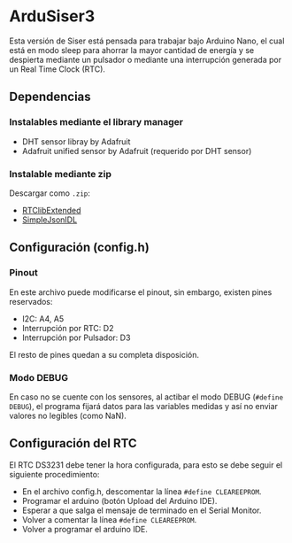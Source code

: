 ArduSiser3
==========

Esta versión de Siser está pensada para trabajar bajo Arduino Nano,
el cual está en modo sleep para ahorrar la mayor cantidad de energía
y se despierta mediante un pulsador o mediante una interrupción generada
por un Real Time Clock (RTC).


## Dependencias

### Instalables mediante el library manager

- DHT sensor libray by Adafruit
- Adafruit unified sensor by Adafruit (requerido por DHT sensor)

### Instalable mediante zip

Descargar como `.zip`:

- [RTClibExtended](https://github.com/FabioCuomo/FabioCuomo-DS3231/)
- [SimpleJsonIDL](https://github.com/kranfix/SimpleJsonIDL/)

## Configuración (config.h)

### Pinout

En este archivo puede modificarse el pinout, sin embargo,
existen pines reservados:

- I2C: A4, A5
- Interrupción por RTC: D2
- Interrupción por Pulsador: D3

El resto de pines quedan a su completa disposición.

### Modo DEBUG
En caso no se cuente con los sensores, al actibar el modo  DEBUG
(`#define DEBUG`), el programa fijará datos para las variables medidas
y así no enviar valores no legibles (como NaN).

## Configuración del RTC

El RTC DS3231 debe tener la hora configurada, para esto se debe
seguir el siguiente procedimiento:

- En el archivo config.h, descomentar la línea `#define CLEAREEPROM`.
- Programar el arduino (botón Upload del Arduino IDE).
- Esperar a que salga el mensaje de terminado en el Serial Monitor.
- Volver a comentar la línea `#define CLEAREEPROM`.
- Volver a programar el arduino IDE.
